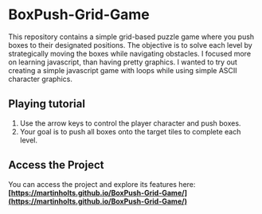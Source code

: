 # BoxPush-Grid-Game

This repository contains a simple grid-based puzzle game where you push boxes to their designated positions. The objective is to solve each level by strategically moving the boxes while navigating obstacles. I focused more on learning javascript, than having pretty graphics. I wanted to try out creating a simple javascript game with loops while using simple ASCII character graphics.

## Playing tutorial

1. Use the arrow keys to control the player character and push boxes.
2. Your goal is to push all boxes onto the target tiles to complete each level.

## Access the Project

You can access the project and explore its features here: **[https://martinholts.github.io/BoxPush-Grid-Game/](https://martinholts.github.io/BoxPush-Grid-Game/)**
